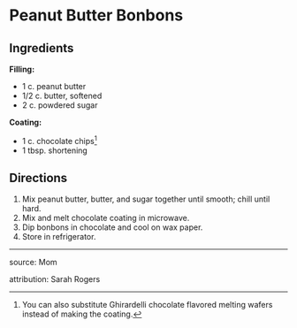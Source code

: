 # Peanut Butter Bonbons

## Ingredients

**Filling:**

- 1 c. peanut butter
- 1/2 c. butter, softened
- 2 c. powdered sugar

**Coating:**

- 1 c. chocolate chips[^1]
- 1 tbsp. shortening

## Directions

1. Mix peanut butter, butter, and sugar together until smooth; chill until hard.
2. Mix and melt chocolate coating in microwave.
3. Dip bonbons in chocolate and cool on wax paper.
4. Store in refrigerator.

---

source: Mom

attribution: Sarah Rogers

[^1]: You can also substitute Ghirardelli chocolate flavored melting wafers instead of making the coating.
